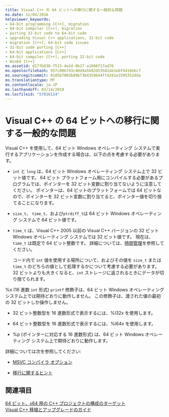 ```yaml
---
title: Visual C++ の 64 ビットへの移行に関する一般的な問題
ms.date: 11/04/2016
helpviewer_keywords:
- 64-bit programming [C++], migration
- 64-bit compiler [C++], migration
- porting 32-bit code to 64-bit code
- upgrading Visual C++ applications, 32-bit code
- migration [C++], 64-bit code issues
- 32-bit code porting [C++]
- 64-bit applications [C++]
- 64-bit compiler [C++], porting 32-bit code
- Win64 [C++]
ms.assetid: d17fb838-7513-4e2d-8b27-a1666f17ad76
ms.openlocfilehash: 937c00b7d3c40d9a5b92d53582ab1ebf4418ebc7
ms.sourcegitcommit: 8105b7003b89b73b4359644ff4281e1595352dda
ms.translationtype: MT
ms.contentlocale: ja-JP
ms.lasthandoff: 03/14/2019
ms.locfileid: "57816114"
---
```

# <a name="common-visual-c-64-bit-migration-issues"></a>Visual C++ の 64 ビットへの移行に関する一般的な問題

Visual C++ を使用して、64 ビット Windows オペレーティング システムで実行するアプリケーションを作成する場合は、以下の点を考慮する必要があります。

- 
  `int` と `long` は、64 ビット Windows オペレーティング システム上で 32 ビット値です。 64 ビット プラットフォーム用にコンパイルする必要があるプログラムでは、ポインターを 32 ビット変数に割り当てないように注意してください。 ポインターは、64 ビットのプラットフォームでは 64 ビットなので、ポインターを 32 ビット変数に割り当てると、ポインター値を切り捨てることになります。

- `size_t`、 `time_t`、および`ptrdiff_t`は 64 ビット Windows オペレーティング システムで 64 ビット値です。

- `time_t` は、Visual C++ 2005 以前の Visual C++ バージョンの 32 ビット Windows オペレーティング システムでは 32 ビット値です。 現在は、`time_t` は既定で 64 ビット整数です。 詳細については、[時間管理](../c-runtime-library/time-management.md)を参照してください。

   コード内で `int` 値を使用する場所について、およびその値を `size_t` または `time_t` のどちらの値として処理するかについて考慮する必要があります。 32 ビットよりも大きくなると、`int` ストレージに返されるときにデータが切り捨てられます。

%x (16 進数 `int` 形式) `printf` 修飾子は、64 ビット Windows オペレーティング システム上では期待どおりに動作しません。 この修飾子は、渡された値の最初の 32 ビットしか操作しません。

- 32 ビット整数型を 16 進数形式で表示するには、%I32x を使用します。

- 64 ビット整数型を 16 進数形式で表示するには、%I64x を使用します。

- %p (ポインターに対応する 16 進数形式) は、64 ビット Windows オペレーティング システム上で期待どおりに動作します。

詳細については次を参照してください:

- [MSVC コンパイラ オプション](reference/compiler-options.md)

- [移行に関するヒント](/windows/desktop/WinProg64/migration-tips)

## <a name="see-also"></a>関連項目

[64 ビット、x64 用の C++ プロジェクトの構成のターゲット](configuring-programs-for-64-bit-visual-cpp.md)<br/>
[Visual C++ 移植とアップグレードのガイド](../porting/visual-cpp-porting-and-upgrading-guide.md)
